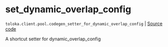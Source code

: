 # set_dynamic_overlap_config
`toloka.client.pool.codegen_setter_for_dynamic_overlap_config` | [Source code](https://github.com/Toloka/toloka-kit/blob/v1.1.4/src/client/pool/__init__.py#L0)

A shortcut setter for dynamic_overlap_config

